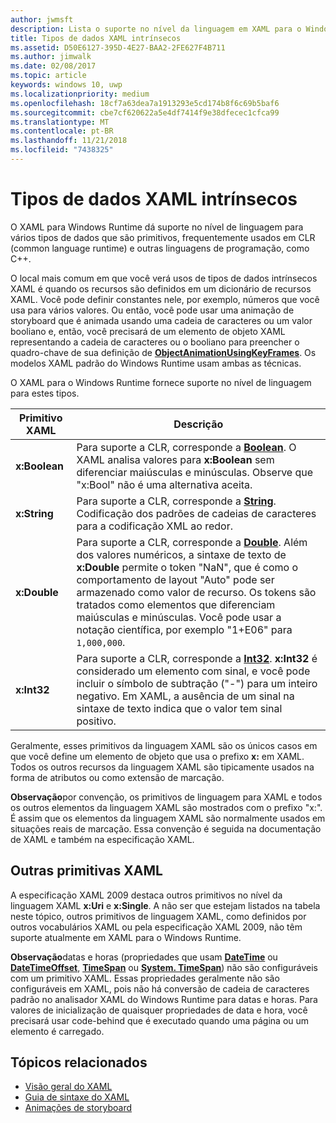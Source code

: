 ```yaml
---
author: jwmsft
description: Lista o suporte no nível da linguagem em XAML para o Windows Runtime para determinados tipos de dados em CLR (Common Language Runtime) e em outras linguagens de programação, por exemplo, C++.
title: Tipos de dados XAML intrínsecos
ms.assetid: D50E6127-395D-4E27-BAA2-2FE627F4B711
ms.author: jimwalk
ms.date: 02/08/2017
ms.topic: article
keywords: windows 10, uwp
ms.localizationpriority: medium
ms.openlocfilehash: 18cf7a63dea7a1913293e5cd174b8f6c69b5baf6
ms.sourcegitcommit: cbe7cf620622a5e4df7414f9e38dfecec1cfca99
ms.translationtype: MT
ms.contentlocale: pt-BR
ms.lasthandoff: 11/21/2018
ms.locfileid: "7438325"
---
```

# <a name="xaml-intrinsic-data-types"></a>Tipos de dados XAML intrínsecos


O XAML para Windows Runtime dá suporte no nível de linguagem para vários tipos de dados que são primitivos, frequentemente usados em CLR (common language runtime) e outras linguagens de programação, como C++.

O local mais comum em que você verá usos de tipos de dados intrínsecos XAML é quando os recursos são definidos em um dicionário de recursos XAML. Você pode definir constantes nele, por exemplo, números que você usa para vários valores. Ou então, você pode usar uma animação de storyboard que é animada usando uma cadeia de caracteres ou um valor booliano e, então, você precisará de um elemento de objeto XAML representando a cadeia de caracteres ou o booliano para preencher o quadro-chave de sua definição de [**ObjectAnimationUsingKeyFrames**](https://msdn.microsoft.com/library/windows/apps/br210320). Os modelos XAML padrão do Windows Runtime usam ambas as técnicas.

O XAML para o Windows Runtime fornece suporte no nível de linguagem para estes tipos.

| Primitivo XAML | Descrição |
|-------|-------------|
| **x:Boolean**  | Para suporte a CLR, corresponde a [**Boolean**](https://msdn.microsoft.com/library/windows/apps/xaml/system.boolean.aspx). O XAML analisa valores para **x:Boolean** sem diferenciar maiúsculas e minúsculas. Observe que "x:Bool" não é uma alternativa aceita. |
| **x:String**   | Para suporte a CLR, corresponde a [**String**](https://msdn.microsoft.com/library/windows/apps/xaml/system.string.aspx). Codificação dos padrões de cadeias de caracteres para a codificação XML ao redor. |
| **x:Double**   | Para suporte a CLR, corresponde a [**Double**](https://msdn.microsoft.com/library/windows/apps/xaml/system.double.aspx). Além dos valores numéricos, a sintaxe de texto de **x:Double** permite o token "NaN", que é como o comportamento de layout "Auto" pode ser armazenado como valor de recurso. Os tokens são tratados como elementos que diferenciam maiúsculas e minúsculas. Você pode usar a notação científica, por exemplo "1+E06" para `1,000,000`. |
| **x:Int32**    | Para suporte a CLR, corresponde a [**Int32**](https://msdn.microsoft.com/library/windows/apps/xaml/system.int32.aspx). **x:Int32** é considerado um elemento com sinal, e você pode incluir o símbolo de subtração ("-") para um inteiro negativo. Em XAML, a ausência de um sinal na sintaxe de texto indica que o valor tem sinal positivo. |

Geralmente, esses primitivos da linguagem XAML são os únicos casos em que você define um elemento de objeto que usa o prefixo **x:** em XAML. Todos os outros recursos da linguagem XAML são tipicamente usados na forma de atributos ou como extensão de marcação.

**Observação**por convenção, os primitivos de linguagem para XAML e todos os outros elementos da linguagem XAML são mostrados com o prefixo "x:". É assim que os elementos da linguagem XAML são normalmente usados em situações reais de marcação. Essa convenção é seguida na documentação de XAML e também na especificação XAML.

## <a name="other-xaml-primitives"></a>Outras primitivas XAML

A especificação XAML 2009 destaca outros primitivos no nível da linguagem XAML **x:Uri** e **x:Single**. A não ser que estejam listados na tabela neste tópico, outros primitivos de linguagem XAML, como definidos por outros vocabulários XAML ou pela especificação XAML 2009, não têm suporte atualmente em XAML para o Windows Runtime.

**Observação**datas e horas (propriedades que usam [**DateTime**](https://msdn.microsoft.com/library/windows/apps/br206576) ou [**DateTimeOffset**](https://msdn.microsoft.com/library/windows/apps/xaml/system.datetimeoffset.aspx), [**TimeSpan**](https://msdn.microsoft.com/library/windows/apps/br225996) ou [**System. TimeSpan**](https://msdn.microsoft.com/library/windows/apps/xaml/system.timespan.aspx)) não são configuráveis com um primitivo XAML. Essas propriedades geralmente não são configuráveis em XAML, pois não há conversão de cadeia de caracteres padrão no analisador XAML do Windows Runtime para datas e horas. Para valores de inicialização de quaisquer propriedades de data e hora, você precisará usar code-behind que é executado quando uma página ou um elemento é carregado.

## <a name="related-topics"></a>Tópicos relacionados

* [Visão geral do XAML](xaml-overview.md)
* [Guia de sintaxe do XAML](xaml-syntax-guide.md)
* [Animações de storyboard](https://msdn.microsoft.com/library/windows/apps/mt187354)
 

